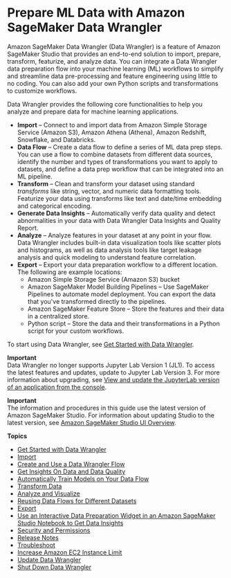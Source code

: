 # Prepare ML Data with Amazon SageMaker Data Wrangler<a name="data-wrangler"></a>

Amazon SageMaker Data Wrangler \(Data Wrangler\) is a feature of Amazon SageMaker Studio that provides an end\-to\-end solution to import, prepare, transform, featurize, and analyze data\. You can integrate a Data Wrangler data preparation flow into your machine learning \(ML\) workflows to simplify and streamline data pre\-processing and feature engineering using little to no coding\. You can also add your own Python scripts and transformations to customize workflows\.

Data Wrangler provides the following core functionalities to help you analyze and prepare data for machine learning applications\. 
+ **Import** – Connect to and import data from Amazon Simple Storage Service \(Amazon S3\), Amazon Athena \(Athena\), Amazon Redshift, Snowflake, and Databricks\.
+ **Data Flow** – Create a data flow to define a series of ML data prep steps\. You can use a flow to combine datasets from different data sources, identify the number and types of transformations you want to apply to datasets, and define a data prep workflow that can be integrated into an ML pipeline\. 
+ **Transform** – Clean and transform your dataset using standard *transforms* like string, vector, and numeric data formatting tools\. Featurize your data using transforms like text and date/time embedding and categorical encoding\.
+ **Generate Data Insights** – Automatically verify data quality and detect abnormalities in your data with Data Wrangler Data Insights and Quality Report\. 
+ **Analyze** – Analyze features in your dataset at any point in your flow\. Data Wrangler includes built\-in data visualization tools like scatter plots and histograms, as well as data analysis tools like target leakage analysis and quick modeling to understand feature correlation\. 
+ **Export** – Export your data preparation workflow to a different location\. The following are example locations: 
  + Amazon Simple Storage Service \(Amazon S3\) bucket
  + Amazon SageMaker Model Building Pipelines – Use SageMaker Pipelines to automate model deployment\. You can export the data that you've transformed directly to the pipelines\.
  + Amazon SageMaker Feature Store – Store the features and their data in a centralized store\.
  + Python script – Store the data and their transformations in a Python script for your custom workflows\.

To start using Data Wrangler, see [Get Started with Data Wrangler](data-wrangler-getting-started.md)\.

**Important**  
Data Wrangler no longer supports Jupyter Lab Version 1 \(JL1\)\. To access the latest features and updates, update to Jupyter Lab Version 3\. For more information about upgrading, see [View and update the JupyterLab version of an application from the console](studio-jl.md#studio-jl-view)\.

**Important**  
The information and procedures in this guide use the latest version of Amazon SageMaker Studio\. For information about updating Studio to the latest version, see [Amazon SageMaker Studio UI Overview](studio-ui.md)\.

**Topics**
+ [Get Started with Data Wrangler](data-wrangler-getting-started.md)
+ [Import](data-wrangler-import.md)
+ [Create and Use a Data Wrangler Flow](data-wrangler-data-flow.md)
+ [Get Insights On Data and Data Quality](data-wrangler-data-insights.md)
+ [Automatically Train Models on Your Data Flow](data-wrangler-autopilot.md)
+ [Transform Data](data-wrangler-transform.md)
+ [Analyze and Visualize](data-wrangler-analyses.md)
+ [Reusing Data Flows for Different Datasets](data-wrangler-parameterize.md)
+ [Export](data-wrangler-data-export.md)
+ [Use an Interactive Data Preparation Widget in an Amazon SageMaker Studio Notebook to Get Data Insights](data-wrangler-interactively-prepare-data-notebook.md)
+ [Security and Permissions](data-wrangler-security.md)
+ [Release Notes](data-wrangler-release-notes.md)
+ [Troubleshoot](data-wrangler-trouble-shooting.md)
+ [Increase Amazon EC2 Instance Limit](data-wrangler-increase-instance-limit.md)
+ [Update Data Wrangler](data-wrangler-update.md)
+ [Shut Down Data Wrangler](data-wrangler-shut-down.md)